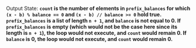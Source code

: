 Output State: **`count` is the number of elements in `prefix_balances` for which `(x - b) % balance == 0` and `(x - b) // balance >= 0` hold true. `prefix_balances` is a list of length `n + 1`, and `balance` is not equal to 0. If `prefix_balances` is empty (which would not be the case here since its length is `n + 1`), the loop would not execute, and `count` would remain 0. If `balance` is 0, the loop would not execute, and `count` would remain 0.**